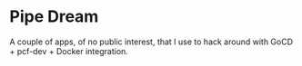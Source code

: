 # Pipe Dream

A couple of apps, of no public interest, that I use to hack around with GoCD + pcf-dev + Docker integration.
